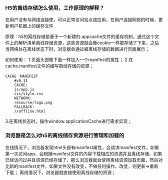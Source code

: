 ### H5的离线存储怎么使用，工作原理的解释？

在用户没有与网络连接使，可以正常访问站点或应用，在用户连接网络的时候，更新用户机器上的缓存文件

原理：h5的离线存储是基于一个新建的.appcache文件的缓存机制，通过这个文件上的解析清单离线存储资源，这些资源就会像cookie一样被存储了下来，之后当网络处在离线状态下时，浏览器会通过被离线存储的数据进行页面展示；

如何使用： 
1.页面头部像下面一样加入一个manifest的属性； 
2.在cache.manifest文件的编写离线存储的资源；

    CACHE　MANIFEST
        #v0.11
        CACHE:
        js/app.js
        css/style.css
        NETWORK:
        resourse/logo.png
        FALLBACK:
        //offline.html
3.在离线状态时，操作window.applicationCache进行需求实现；


### 浏览器是怎么对h5的离线储存资源进行管理和加载的

在线情况下，浏览器发现html头部有manifest属性，会请求manifest文件，如果第一次访问app，会根据manifest文件的内容下载相应的资源并且离线存储，如果已经访问过并且资源已经存储了，那么浏览器就会使用离线资源加载页面，然后对比新的manifest文件，如果文件没有改变，不做任何操作，改变，则更新=>重新下载； 离线情况下，浏览器就直接使用离线存储的资源；